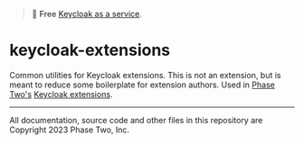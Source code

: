 > :rocket: **Free** [Keycloak as a service](https://phasetwo.io/dashboard/?utm_source=github&utm_medium=readme&utm_campaign=keycloak-extesions).

# keycloak-extensions

Common utilities for Keycloak extensions. This is not an extension, but is meant to reduce some boilerplate for extension authors. Used in [Phase Two's](https://phasetwo.io) [Keycloak extensions](https://github.com/p2-inc).

---

All documentation, source code and other files in this repository are Copyright 2023 Phase Two, Inc.

